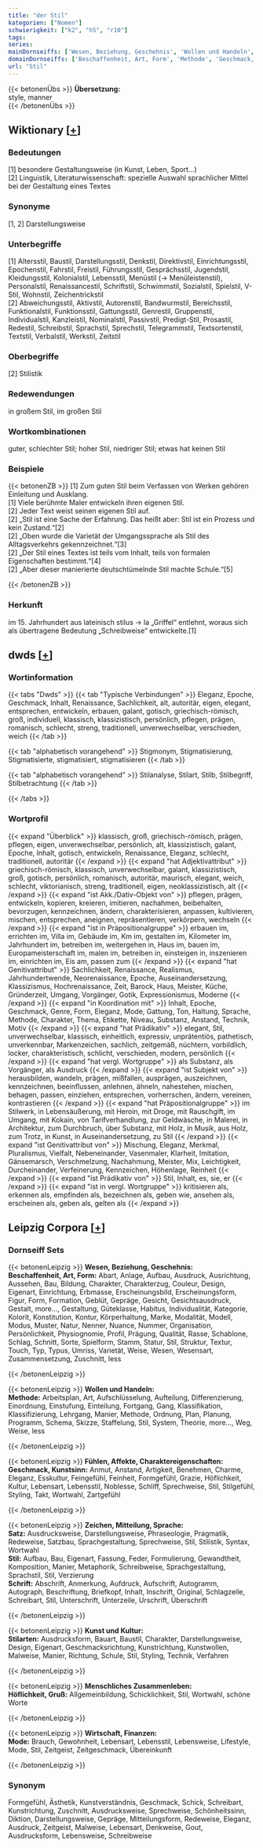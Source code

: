 ```yaml
---
title: "der Stil"
kategorien: ["Nomen"]
schwierigkeit: ["k2", "h5", "r10"]
tags:
series:
mainDornseiffs: ['Wesen, Beziehung, Geschehnis', 'Wollen und Handeln', 'Fühlen, Affekte, Charaktereigenschaften', 'Zeichen, Mitteilung, Sprache', 'Kunst und Kultur', 'Menschliches Zusammenleben', 'Wirtschaft, Finanzen']
domainDornseiffs: ['Beschaffenheit, Art, Form', 'Methode', 'Geschmack, Kunstsinn', 'Satz', 'Stil', 'Schrift', 'Stilarten', 'Höflichkeit, Gruß', 'Mode']
url: "Stil"
---
```


{{< betonenÜbs >}}
**Übersetzung:**  
style, manner  
{{< /betonenÜbs >}}

## Wiktionary [[+](https://de.wiktionary.org/wiki/Stil)]

### Bedeutungen
[1] besondere Gestaltungsweise (in Kunst, Leben, Sport…)  
[2] Linguistik, Literaturwissenschaft: spezielle Auswahl sprachlicher Mittel bei der Gestaltung eines Textes  

### Synonyme
[1, 2] Darstellungsweise  

### Unterbegriffe
[1] Altersstil, Baustil, Darstellungsstil, Denkstil, Direktivstil, Einrichtungsstil, Epochenstil, Fahrstil, Freistil, Führungsstil, Gesprächsstil, Jugendstil, Kleidungsstil, Kolonialstil, Lebensstil, Menüstil (→ Menüleistenstil), Personalstil, Renaissancestil, Schriftstil, Schwimmstil, Sozialstil, Spielstil, V-Stil, Wohnstil, Zeichentrickstil  
[2] Abweichungsstil, Aktivstil, Autorenstil, Bandwurmstil, Bereichsstil, Funktionalstil, Funktionsstil, Gattungsstil, Genrestil, Gruppenstil, Individualstil, Kanzleistil, Nominalstil, Passivstil, Predigt-Stil, Prosastil, Redestil, Schreibstil, Sprachstil, Sprechstil, Telegrammstil, Textsortenstil, Textstil, Verbalstil, Werkstil, Zeitstil  

### Oberbegriffe
[2] Stilistik  

### Redewendungen
in großem Stil, im großen Stil  

### Wortkombinationen
guter, schlechter Stil; hoher Stil, niedriger Stil; etwas hat keinen Stil  

### Beispiele
{{< betonenZB >}}
[1] Zum guten Stil beim Verfassen von Werken gehören Einleitung und Ausklang.  
[1] Viele berühmte Maler entwickeln ihren eigenen Stil.  
[2] Jeder Text weist seinen eigenen Stil auf.  
[2] „Stil ist eine Sache der Erfahrung. Das heißt aber: Stil ist ein Prozess und kein Zustand.“[2]  
[2] „Oben wurde die Varietät der Umgangssprache als Stil des Alltagsverkehrs gekennzeichnet.“[3]  
[2] „Der Stil eines Textes ist teils vom Inhalt, teils von formalen Eigenschaften bestimmt.“[4]  
[2] „Aber dieser manierierte deutschtümelnde Stil machte Schule.“[5]  

{{< /betonenZB >}}
### Herkunft
im 15. Jahrhundert aus lateinisch stilus → la „Griffel“ entlehnt, woraus sich als übertragene Bedeutung „Schreibweise“ entwickelte.[1]  



## dwds [[+](https://www.dwds.de/wb/Stil)]

### Wortinformation
{{< tabs "Dwds" >}}
{{< tab "Typische Verbindungen" >}}
Eleganz, Epoche, Geschmack, Inhalt, Renaissance, Sachlichkeit, alt, autoritär, eigen, elegant, entsprechen, entwickeln, erbauen, galant, gotisch, griechisch-römisch, groß, individuell, klassisch, klassizistisch, persönlich, pflegen, prägen, romanisch, schlecht, streng, traditionell, unverwechselbar, verschieden, weich
{{< /tab >}}

{{< tab "alphabetisch vorangehend" >}}
Stigmonym, Stigmatisierung, Stigmatisierte, stigmatisiert, stigmatisieren
{{< /tab >}}

{{< tab "alphabetisch vorangehend" >}}
Stilanalyse, Stilart, Stilb, Stilbegriff, Stilbetrachtung
{{< /tab >}}

{{< /tabs >}}

### Wortprofil
{{< expand "Überblick" >}} klassisch, groß, griechisch-römisch, prägen, pflegen, eigen, unverwechselbar, persönlich, alt, klassizistisch, galant, Epoche, Inhalt, gotisch, entwickeln, Renaissance, Eleganz, schlecht, traditionell, autoritär {{< /expand >}}
{{< expand "hat Adjektivattribut" >}} griechisch-römisch, klassisch, unverwechselbar, galant, klassizistisch, groß, gotisch, persönlich, romanisch, autoritär, maurisch, elegant, weich, schlecht, viktorianisch, streng, traditionell, eigen, neoklassizistisch, alt {{< /expand >}}
{{< expand "ist Akk./Dativ-Objekt von" >}} pflegen, prägen, entwickeln, kopieren, kreieren, imitieren, nachahmen, beibehalten, bevorzugen, kennzeichnen, ändern, charakterisieren, anpassen, kultivieren, mischen, entsprechen, aneignen, repräsentieren, verkörpern, wechseln {{< /expand >}}
{{< expand "ist in Präpositionalgruppe" >}} erbauen im, errichten im, Villa im, Gebäude im, Km im, gestalten im, Kilometer im, Jahrhundert im, betreiben im, weitergehen in, Haus im, bauen im, Europameisterschaft im, malen im, betreiben in, einsteigen in, inszenieren im, einrichten im, Eis am, passen zum {{< /expand >}}
{{< expand "hat Genitivattribut" >}} Sachlichkeit, Renaissance, Realismus, Jahrhundertwende, Neorenaissance, Epoche, Auseinandersetzung, Klassizismus, Hochrenaissance, Zeit, Barock, Haus, Meister, Küche, Gründerzeit, Umgang, Vorgänger, Gotik, Expressionismus, Moderne {{< /expand >}}
{{< expand "in Koordination mit" >}} Inhalt, Epoche, Geschmack, Genre, Form, Eleganz, Mode, Gattung, Ton, Haltung, Sprache, Methode, Charakter, Thema, Etikette, Niveau, Substanz, Anstand, Technik, Motiv {{< /expand >}}
{{< expand "hat Prädikativ" >}} elegant, Stil, unverwechselbar, klassisch, einheitlich, expressiv, unprätentiös, pathetisch, unverkennbar, Markenzeichen, sachlich, zeitgemäß, nüchtern, vorbildlich, locker, charakteristisch, schlicht, verschieden, modern, persönlich {{< /expand >}}
{{< expand "hat vergl. Wortgruppe" >}} als Substanz, als Vorgänger, als Ausdruck {{< /expand >}}
{{< expand "ist Subjekt von" >}} herausbilden, wandeln, prägen, mißfallen, ausprägen, auszeichnen, kennzeichnen, beeinflussen, anlehnen, ähneln, nahestehen, mischen, behagen, passen, einziehen, entsprechen, vorherrschen, ändern, vereinen, kontrastieren {{< /expand >}}
{{< expand "hat Präpositionalgruppe" >}} im Stilwerk, in Lebensäußerung, mit Heroin, mit Droge, mit Rauschgift, im Umgang, mit Kokain, von Tarifverhandlung, zur Geldwäsche, in Malerei, in Architektur, zum Durchbruch, über Substanz, mit Holz, in Musik, aus Holz, zum Trotz, in Kunst, in Auseinandersetzung, zu Stil {{< /expand >}}
{{< expand "ist Genitivattribut von" >}} Mischung, Eleganz, Merkmal, Pluralismus, Vielfalt, Nebeneinander, Vasenmaler, Klarheit, Imitation, Gänsemarsch, Verschmelzung, Nachahmung, Meister, Mix, Leichtigkeit, Durcheinander, Verfeinerung, Kennzeichen, Höhenlage, Reinheit {{< /expand >}}
{{< expand "ist Prädikativ von" >}} Stil, Inhalt, es, sie, er {{< /expand >}}
{{< expand "ist in vergl. Wortgruppe" >}} kritisieren als, erkennen als, empfinden als, bezeichnen als, geben wie, ansehen als, erscheinen als, geben als, gelten als {{< /expand >}}

## Leipzig Corpora [[+](https://corpora.uni-leipzig.de/en/res?word=Stil&corpusId=deu_newscrawl-public_2018)]

### Dornseiff Sets
{{< betonenLeipzig >}}
**Wesen, Beziehung, Geschehnis:**  
**Beschaffenheit, Art, Form:** Abart, Anlage, Aufbau, Ausdruck, Ausrichtung, Aussehen, Bau, Bildung, Charakter, Charakterzug, Couleur, Design, Eigenart, Einrichtung, Erbmasse, Erscheinungsbild, Erscheinungsform, Figur, Form, Formation, Geblüt, Gepräge, Gesicht, Gesichtsausdruck, Gestalt, more..., Gestaltung, Güteklasse, Habitus, Individualität, Kategorie, Kolorit, Konstitution, Kontur, Körperhaltung, Marke, Modalität, Modell, Modus, Muster, Natur, Nenner, Nuance, Nummer, Organisation, Persönlichkeit, Physiognomie, Profil, Prägung, Qualität, Rasse, Schablone, Schlag, Schnitt, Sorte, Spielform, Stamm, Statur, Stil, Struktur, Textur, Touch, Typ, Typus, Umriss, Varietät, Weise, Wesen, Wesensart, Zusammensetzung, Zuschnitt, less  

{{< /betonenLeipzig >}}


{{< betonenLeipzig >}}
**Wollen und Handeln:**  
**Methode:** Arbeitsplan, Art, Aufschlüsselung, Aufteilung, Differenzierung, Einordnung, Einstufung, Einteilung, Fortgang, Gang, Klassifikation, Klassifizierung, Lehrgang, Manier, Methode, Ordnung, Plan, Planung, Programm, Schema, Skizze, Staffelung, Stil, System, Theorie, more..., Weg, Weise, less  

{{< /betonenLeipzig >}}


{{< betonenLeipzig >}}
**Fühlen, Affekte, Charaktereigenschaften:**  
**Geschmack, Kunstsinn:** Anmut, Anstand, Artigkeit, Benehmen, Charme, Eleganz, Esskultur, Feingefühl, Feinheit, Formgefühl, Grazie, Höflichkeit, Kultur, Lebensart, Lebensstil, Noblesse, Schliff, Sprechweise, Stil, Stilgefühl, Styling, Takt, Wortwahl, Zartgefühl  

{{< /betonenLeipzig >}}


{{< betonenLeipzig >}}
**Zeichen, Mitteilung, Sprache:**  
**Satz:** Ausdrucksweise, Darstellungsweise, Phraseologie, Pragmatik, Redeweise, Satzbau, Sprachgestaltung, Sprechweise, Stil, Stilistik, Syntax, Wortwahl  
**Stil:** Aufbau, Bau, Eigenart, Fassung, Feder, Formulierung, Gewandtheit, Komposition, Manier, Metaphorik, Schreibweise, Sprachgestaltung, Sprachstil, Stil, Verzierung  
**Schrift:** Abschrift, Anmerkung, Aufdruck, Aufschrift, Autogramm, Autograph, Beschriftung, Briefkopf, Inhalt, Inschrift, Original, Schlagzeile, Schreibart, Stil, Unterschrift, Unterzeile, Urschrift, Überschrift  

{{< /betonenLeipzig >}}


{{< betonenLeipzig >}}
**Kunst und Kultur:**  
**Stilarten:** Ausdrucksform, Bauart, Baustil, Charakter, Darstellungsweise, Design, Eigenart, Geschmacksrichtung, Kunstrichtung, Kunstwollen, Malweise, Manier, Richtung, Schule, Stil, Styling, Technik, Verfahren  

{{< /betonenLeipzig >}}


{{< betonenLeipzig >}}
**Menschliches Zusammenleben:**  
**Höflichkeit, Gruß:** Allgemeinbildung, Schicklichkeit, Stil, Wortwahl, schöne Worte  

{{< /betonenLeipzig >}}


{{< betonenLeipzig >}}
**Wirtschaft, Finanzen:**  
**Mode:** Brauch, Gewohnheit, Lebensart, Lebensstil, Lebensweise, Lifestyle, Mode, Stil, Zeitgeist, Zeitgeschmack, Übereinkunft  

{{< /betonenLeipzig >}}

### Synonym
Formgefühl, Ästhetik, Kunstverständnis, Geschmack, Schick, Schreibart, Kunstrichtung, Zuschnitt, Ausdrucksweise, Sprechweise, Schönheitssinn, Diktion, Darstellungsweise, Gepräge, Mitteilungsform, Redeweise, Eleganz, Ausdruck, Zeitgeist, Malweise, Lebensart, Denkweise, Gout, Ausdrucksform, Lebensweise, Schreibweise

